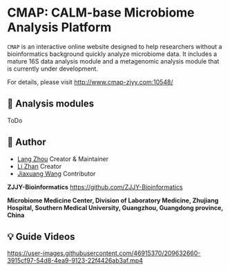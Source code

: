 <!-- README.md is generated from README.Rmd. Please edit that file -->

# CMAP: CALM-base Microbiome Analysis Platform

`CMAP` is an interactive online website designed to help researchers
without a bioinformatics background quickly analyze microbiome data. It
includes a mature 16S data analysis module and a metagenomic analysis
module that is currently under development.

For details, please visit <http://www.cmap-zjyy.com:10548/>

## :hammer: Analysis modules

ToDo

## :runner: Author

-   [Lang Zhou](https://github.com/nyzhoulang) Creator & Maintainer
-   [Li Zhan](https://github.com/SMUZhanLi) Creator
-   [Jiaxuang Wang](https://github.com/wangjiaxuan666) Contributor

**ZJJY-Bioinformatics** <https://github.com/ZJJY-Bioinformatics>

**Microbiome Medicine Center, Division of Laboratory Medicine, Zhujiang
Hospital, Southern Medical University, Guangzhou, Guangdong province,
China**

## :bulb: Guide Videos

<https://user-images.githubusercontent.com/46915370/209632660-3915cf97-54d8-4ea9-9123-22f4426ab3af.mp4>
